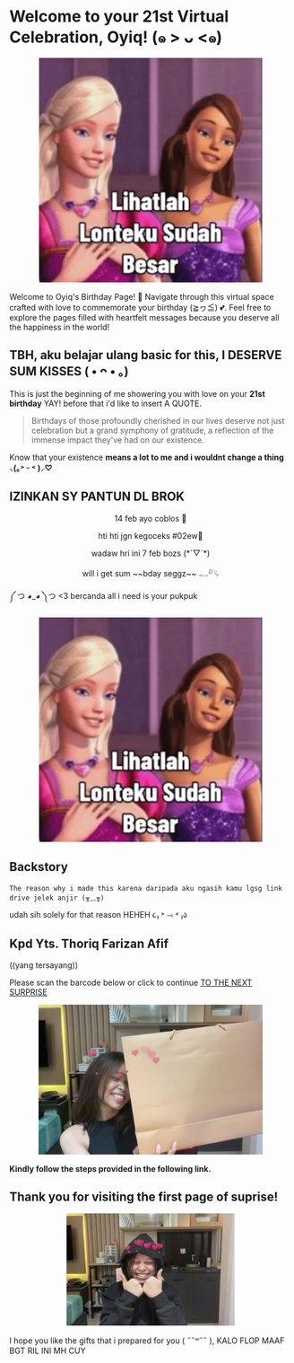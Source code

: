 # Welcome to your 21st Virtual Celebration, Oyiq! (๑ > ᴗ <๑)

<p align="center">
  <img width="400" src="https://raw.githubusercontent.com/caithleend5/hbdseng.github.io/gh-pages/87d42bf0c81a67b11d583e673e125d9f.jpeg">
</p>

Welcome to Oyiq's Birthday Page! 🎉 Navigate through this virtual space crafted with love to commemorate your birthday (≧ヮ≦) 💕. 
Feel free to explore the pages filled with heartfelt messages because you deserve all the happiness in the world!

## TBH, aku belajar ulang basic for this, I DESERVE SUM KISSES ( • ᴖ • ｡)

This is just the beginning of me showering you with love on your **21st birthday** YAY! before that i'd like to insert A QUOTE.

>Birthdays of those profoundly cherished in our lives deserve not just celebration but a grand symphony of gratitude, a reflection of the immense impact they've had on our existence.

Know that your existence **means a lot to me and i wouldnt change a thing ⸜(｡˃ ᵕ ˂ )⸝♡**

## IZINKAN SY PANTUN DL BROK

<p align="center">
14 feb ayo coblos 🏹
</p>
<p align="center">
hti hti jgn kegoceks #02ew🤮
</p>
<p align="center">
wadaw hri ini 7 feb bozs (*´▽`*)
</p>
<p align="center">
will i get sum ~~bday seggz~~ 𓀿𓀐
</p>

༼ つ ◕_◕ ༽つ <3 bercanda all i need is your pukpuk

<p align="center">
  <img width="400" src="https://raw.githubusercontent.com/caithleend5/hbdseng.github.io/gh-pages/87d42bf0c81a67b11d583e673e125d9f.jpeg">
</p>

## Backstory

```
The reason why i made this karena daripada aku ngasih kamu lgsg link drive jelek anjir (╥﹏╥)
```
udah sih solely for that reason HEHEH ૮₍ ˃ ⤙ ˂ ₎ა

## Kpd Yts. Thoriq Farizan Afif 
((yang tersayang)) 

Please scan the barcode below or click to continue [TO THE NEXT SURPRISE](https://drive.google.com/drive/folders/1uZUTknOVBsIVkzJc1Cd2QHprtILGgd1Q?usp=sharing) 

<p align="center">
  <img width="400" src="https://raw.githubusercontent.com/caithleend5/hbdseng.github.io/gh-pages/Photo%20on%2001-08-22%20at%2019.45%20%232.jpg">
</p>

**Kindly follow the steps provided in the following link.**

## Thank you for visiting the first page of suprise!

<p align="center">
  <img width="300" src="https://raw.githubusercontent.com/caithleend5/hbdseng.github.io/gh-pages/Photo%20on%2001-08-22%20at%2020.38.jpg">
</p>

I hope you like the gifts that i prepared for you ( ˶ˆ꒳ˆ˵ ), KALO FLOP MAAF BGT RIL INI MH CUY
